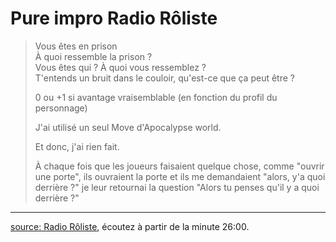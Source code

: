 # Pure impro Radio Rôliste

> Vous êtes en prison  
> À quoi ressemble la prison ?  
> Vous êtes qui ? À quoi vous ressemblez ?  
> T'entends un bruit dans le couloir, qu'est-ce que ça peut être ?
>
> 0 ou +1 si avantage vraisemblable (en fonction du profil du personnage)
>
>
> J'ai utilisé un seul Move d'Apocalypse world.
>
> Et donc, j'ai rien fait.
>
> À chaque fois que les joueurs faisaient quelque chose, comme "ouvrir une porte", ils ouvraient la porte et ils me demandaient "alors, y'a quoi derrière ?" je leur retournai la question "Alors tu penses qu'il y a quoi derrière ?"


----

[source: Radio Rôliste](http://www.radio-roliste.net/?p=557), écoutez à partir de la minute 26:00.
